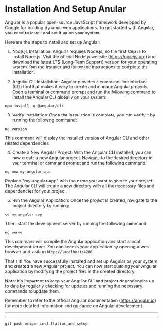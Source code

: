 # Installation And Setup Anular

Angular is a popular open-source JavaScript framework developed by Google for building dynamic web applications. To get started with Angular, you need to install and set it up on your system.

Here are the steps to install and set up Angular:

1. Node.js Installation: Angular requires Node.js, so the first step is to install Node.js. Visit the official Node.js website (https://nodejs.org) and download the latest LTS (Long-Term Support) version for your operating system. Run the installer and follow the instructions to complete the installation.

2. Angular CLI Installation: Angular provides a command-line interface (CLI) tool that makes it easy to create and manage Angular projects. Open a terminal or command prompt and run the following command to install the Angular CLI globally on your system:

```
npm install -g @angular/cli
```

3. Verify Installation: Once the installation is complete, you can verify it by running the following command:

```
ng version
```

This command will display the installed version of Angular CLI and other related dependencies.

4. Create a New Angular Project: With the Angular CLI installed, you can now create a new Angular project. Navigate to the desired directory in your terminal or command prompt and run the following command:

```
ng new my-angular-app
```

Replace "my-angular-app" with the name you want to give to your project. The Angular CLI will create a new directory with all the necessary files and dependencies for your project.

5. Run the Angular Application: Once the project is created, navigate to the project directory by running:

```
cd my-angular-app
```

Then, start the development server by running the following command:

```
ng serve
```

This command will compile the Angular application and start a local development server. You can access your application by opening a web browser and visiting `http://localhost:4200`.

That's it! You have successfully installed and set up Angular on your system and created a new Angular project. You can now start building your Angular application by modifying the project files in the created directory.

Note: It's important to keep your Angular CLI and project dependencies up to date by regularly checking for updates and running the necessary commands to update them.

Remember to refer to the official Angular documentation (https://angular.io) for more detailed information and guidance on Angular development.


---
---

`git push origin installation_and_setup`
